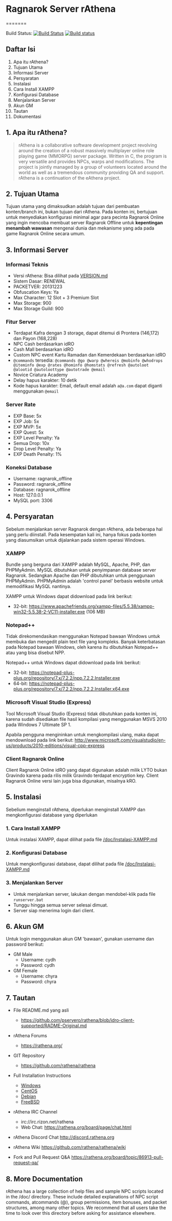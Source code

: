 # Ragnarok Server rAthena
=======

Build Status: [![Build Status](https://travis-ci.org/rathena/rathena.png?branch=master)](https://travis-ci.org/rathena/rathena) [![Build status](https://ci.appveyor.com/api/projects/status/8574b8nlwd57loda/branch/master?svg=true)](https://ci.appveyor.com/project/rAthenaAPI/rathena/branch/master)

Daftar Isi
---------
1. Apa itu rAthena?
2. Tujuan Utama
3. Informasi Server
4. Persyaratan
5. Instalasi
  1. Cara Install XAMPP
  2. Konfigurasi Database
  3. Menjalankan Server
6. Akun GM
7. Tautan
8. Dokumentasi

## 1. Apa itu rAthena?
> rAthena is a collaborative software development project revolving around the
creation of a robust massively multiplayer online role playing game (MMORPG)
server package. Written in C, the program is very versatile and provides NPCs,
warps and modifications. The project is jointly managed by a group of volunteers
located around the world as well as a tremendous community providing QA and
support. rAthena is a continuation of the eAthena project.

## 2. Tujuan Utama
Tujuan utama yang dimaksudkan adalah tujuan dari pembuatan konten/branch ini,
bukan tujuan dari rAthena. Pada konten ini, bertujuan untuk menyediakan
konfigurasi minimal agar para pecinta Ragnarok Online yang ingin mencoba
membuat server Ragnarok Offline untuk **kepentingan menambah wawasan** mengenai
dunia dan mekanisme yang ada pada game Ragnarok Online secara umum.

## 3. Informasi Server

### Informasi Teknis
* Versi rAthena: Bisa dilihat pada [VERSION.md](https://github.com/pservero/rathena/blob/idro-client-supported/VERSION.md)
* Sistem Dasar: RENEWAL
* PACKETVER: 20131223
* Obfuscation Keys: Ya
* Max Character: 12 Slot + 3 Premium Slot
* Max Storage: 900
* Max Storage Guild: 900

### Fitur Server
* Terdapat Kafra dengan 3 storage, dapat ditemui di Prontera (146,172) dan Payon (168,228)
* NPC Cash berdasarkan idRO
* Cash Mall berdasarkan idRO
* Custom NPC event Kartu Ramadan dan Kemerdekaan berdasarkan idRO
* `@commands` tersedia: `@commands @go @warp @whereis @mobinfo @whodrops @iteminfo @exp @rates @hominfo @homstats @refresh @autoloot @alootid @autoloottype @autotrade @email`
* Novice Criatura Academy
* Delay hapus karakter: 10 detik
* Kode hapus karakter: Email, default email adalah `a@a.com` dapat diganti menggunakan `@email`

### Server Rate
* EXP Base: 5x
* EXP Job: 5x
* EXP MVP: 5x
* EXP Quest: 5x
* EXP Level Penalty: Ya
* Semua Drop: 10x
* Drop Level Penalty: Ya
* EXP Death Penalty: 1%

### Koneksi Database
* Username: ragnarok_offline
* Password: ragnarok_offline
* Database: ragnarok_offline
* Host: 127.0.0.1
* MySQL port: 3306

## 4. Persyaratan
Sebelum menjalankan server Ragnarok dengan rAthena, ada beberapa hal yang perlu
diinstall. Pada kesempatan kali ini, hanya fokus pada konten yang diasumsikan
untuk dijalankan pada sistem operasi Windows.

### XAMPP
Bundle yang berguna dari XAMPP adalah MySQL, Apache, PHP, dan PHPMyAdmin. MySQL
dibutuhkan untuk penyimpanan database server Ragnarok. Sedangkan Apache dan PHP
dibutuhkan untuk penggunaan PHPMyAdmin. PHPMyAdmin adalah 'control panel' berbasis
website untuk memodifikasi MySQL nantinya.

XAMPP untuk Windows dapat didownload pada link berikut:
* 32-bit: https://www.apachefriends.org/xampp-files/5.5.38/xampp-win32-5.5.38-2-VC11-installer.exe (106 MB)

### Notepad++
Tidak direkomendasikan menggunakan Notepad bawaan Windows untuk membuka dan
mengedit plain text file yang kompleks. Banyak keterbatasan pada Notepad bawaan
Windows, oleh karena itu dibutuhkan Notepad++ atau yang bisa disebut NPP.

Notepad++ untuk Windows dapat didownload pada link berikut:
* 32-bit: https://notepad-plus-plus.org/repository/7.x/7.2.2/npp.7.2.2.Installer.exe
* 64-bit: https://notepad-plus-plus.org/repository/7.x/7.2.2/npp.7.2.2.Installer.x64.exe

### Microsoft Visual Studio (Express)
Tool Microsoft Visual Studio (Express) tidak dibutuhkan pada konten ini, karena
sudah disediakan file hasil kompilasi yang menggunakan MSVS 2010 pada Windows 7
Ultimate SP 1.

Apabila pengguna mengininkan untuk mengkompilasi ulang, maka dapat
mendownload pada link berikut:
http://www.microsoft.com/visualstudio/en-us/products/2010-editions/visual-cpp-express

### Client Ragnarok Online
Client Ragnarok Online idRO yang dapat digunakan adalah milik LYTO bukan Gravindo
karena pada rilis milik Gravindo terdapat encryption key. Client Ragnarok Online
versi lain juga bisa digunakan, misalnya kRO.

## 5. Instalasi
Sebelium menginstall rAthena, diperlukan menginstall XAMPP dan mengkonfigurasi
database yang diperlukan

### 1. Cara Install XAMPP
Untuk instalasi XAMPP, dapat dilihat pada file [/doc/Instalasi-XAMPP.md](https://github.com/pservero/rathena/blob/idro-client-supported/doc/Instalasi-XAMPP.md)

### 2. Konfigurasi Database
Untuk mengkonfigurasi database, dapat dilihat pada file [/doc/Instalasi-XAMPP.md](https://github.com/pservero/rathena/blob/idro-client-supported/doc/Konfigurasi-Database.md)

### 3. Menjalankan Server
* Untuk menjalankan server, lakukan dengan mendobel-klik pada file `runserver.bat`
* Tunggu hingga semua server selesai dimuat.
* Server siap menerima login dari client.


## 6. Akun GM
Untuk login menggunakan akun GM 'bawaan', gunakan username dan password berikut:
* GM Male
  * Username: cydh
  * Password: cydh
* GM Female
  * Username: chyra
  * Password: chyra


## 7. Tautan
* File README.md yang asli
	* https://github.com/pservero/rathena/blob/idro-client-supported/RADME-Original.md

* rAthena Forums
	* https://rathena.org/

* GIT Repository
	* https://github.com/rathena/rathena

* Full Installation Instructions
	* [Windows](https://github.com/rathena/rathena/wiki/Install-on-Windows)
	* [CentOS](https://github.com/rathena/rathena/wiki/Install-on-Centos)
	* [Debian](https://github.com/rathena/rathena/wiki/Install-on-Debian)
	* [FreeBSD](https://github.com/rathena/rathena/wiki/Install-on-FreeBSD)
	
* rAthena IRC Channel
	* irc://irc.rizon.net/rathena
	* Web Chat: https://rathena.org/board/page/chat.html

* rAthena Discord Chat
	http://discord.rathena.org

* rAthena Wiki
	https://github.com/rathena/rathena/wiki

* Fork and Pull Request Q&A
	https://rathena.org/board/topic/86913-pull-request-qa/


## 8. More Documentation
rAthena has a large collection of help files and sample NPC scripts located in the /doc/
directory. These include detailed explanations of NPC script commands, atcommands (@),
group permissions, item bonuses, and packet structures, among many other topics. We
recommend that all users take the time to look over this directory before asking for
assistance elsewhere.
